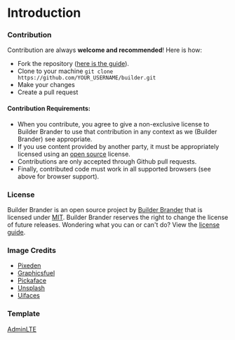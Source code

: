 Introduction
============


### Contribution
Contribution are always **welcome and recommended**! Here is how:

- Fork the repository ([here is the guide](https://help.github.com/articles/fork-a-repo/)).
- Clone to your machine ```git clone https://github.com/YOUR_USERNAME/builder.git```
- Make your changes
- Create a pull request

#### Contribution Requirements:

- When you contribute, you agree to give a non-exclusive license to Builder Brander to use that contribution in any context as we (Builder Brander) see appropriate.
- If you use content provided by another party, it must be appropriately licensed using an [open source](http://opensource.org/licenses) license.
- Contributions are only accepted through Github pull requests.
- Finally, contributed code must work in all supported browsers (see above for browser support).

### License
Builder Brander is an open source project by [Builder Brander](https://github.com/felipeflores/builder) that is licensed under [MIT](http://opensource.org/licenses/MIT). Builder Brander
reserves the right to change the license of future releases. Wondering what you can or can't do? View the [license guide]().

### Image Credits
- [Pixeden](http://www.pixeden.com/psd-web-elements/flat-responsive-showcase-psd)
- [Graphicsfuel](http://www.graphicsfuel.com/2013/02/13-high-resolution-blur-backgrounds/)
- [Pickaface](http://pickaface.net/)
- [Unsplash](https://unsplash.com/)
- [Uifaces](http://uifaces.com/)



### Template
[AdminLTE](https://github.com/almasaeed2010/AdminLTE)
